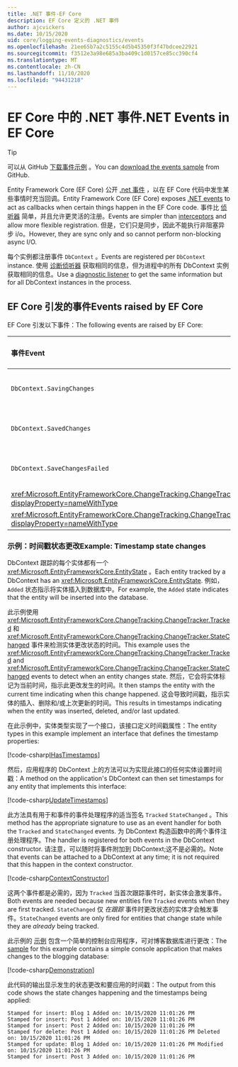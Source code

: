 ```yaml
---
title: .NET 事件-EF Core
description: EF Core 定义的 .NET 事件
author: ajcvickers
ms.date: 10/15/2020
uid: core/logging-events-diagnostics/events
ms.openlocfilehash: 21ee65b7a2c5155c4d5b45350f3f47bdcee22921
ms.sourcegitcommit: f3512e3a98e685a3ba409c1d0157ce85cc390cf4
ms.translationtype: MT
ms.contentlocale: zh-CN
ms.lasthandoff: 11/10/2020
ms.locfileid: "94431218"
---
```

# <a name="net-events-in-ef-core"></a><span data-ttu-id="1998b-103">EF Core 中的 .NET 事件</span><span class="sxs-lookup"><span data-stu-id="1998b-103">.NET Events in EF Core</span></span>

> [!TIP]  
> <span data-ttu-id="1998b-104">可以从 GitHub [下载事件示例](https://github.com/dotnet/EntityFramework.Docs/tree/master/samples/core/Miscellaneous/Events) 。</span><span class="sxs-lookup"><span data-stu-id="1998b-104">You can [download the events sample](https://github.com/dotnet/EntityFramework.Docs/tree/master/samples/core/Miscellaneous/Events) from GitHub.</span></span>

<span data-ttu-id="1998b-105">Entity Framework Core (EF Core) 公开 [.net 事件](/dotnet/standard/events/) ，以在 EF Core 代码中发生某些事情时充当回调。</span><span class="sxs-lookup"><span data-stu-id="1998b-105">Entity Framework Core (EF Core) exposes [.NET events](/dotnet/standard/events/) to act as callbacks when certain things happen in the EF Core code.</span></span> <span data-ttu-id="1998b-106">事件比 [侦听器](xref:core/logging-events-diagnostics/interceptors) 简单，并且允许更灵活的注册。</span><span class="sxs-lookup"><span data-stu-id="1998b-106">Events are simpler than [interceptors](xref:core/logging-events-diagnostics/interceptors) and allow more flexible registration.</span></span> <span data-ttu-id="1998b-107">但是，它们只是同步，因此不能执行非阻塞异步 i/o。</span><span class="sxs-lookup"><span data-stu-id="1998b-107">However, they are sync only and so cannot perform non-blocking async I/O.</span></span>

<span data-ttu-id="1998b-108">每个实例都注册事件 `DbContext` 。</span><span class="sxs-lookup"><span data-stu-id="1998b-108">Events are registered per `DbContext` instance.</span></span> <span data-ttu-id="1998b-109">使用 [诊断侦听器](xref:core/logging-events-diagnostics/diagnostic-listeners) 获取相同的信息，但为进程中的所有 DbContext 实例获取相同的信息。</span><span class="sxs-lookup"><span data-stu-id="1998b-109">Use a [diagnostic listener](xref:core/logging-events-diagnostics/diagnostic-listeners) to get the same information but for all DbContext instances in the process.</span></span>

## <a name="events-raised-by-ef-core"></a><span data-ttu-id="1998b-110">EF Core 引发的事件</span><span class="sxs-lookup"><span data-stu-id="1998b-110">Events raised by EF Core</span></span>

<span data-ttu-id="1998b-111">EF Core 引发以下事件：</span><span class="sxs-lookup"><span data-stu-id="1998b-111">The following events are raised by EF Core:</span></span>

| <span data-ttu-id="1998b-112">事件</span><span class="sxs-lookup"><span data-stu-id="1998b-112">Event</span></span> | <span data-ttu-id="1998b-113">引入的版本</span><span class="sxs-lookup"><span data-stu-id="1998b-113">Version introduced</span></span> | <span data-ttu-id="1998b-114">引发时间</span><span class="sxs-lookup"><span data-stu-id="1998b-114">When raised</span></span>
|:------|--------------------|-------
| `DbContext.SavingChanges` <!-- Issue #2748 -->| <span data-ttu-id="1998b-115">5.0</span><span class="sxs-lookup"><span data-stu-id="1998b-115">5.0</span></span> | <span data-ttu-id="1998b-116">在或的开头 <xref:Microsoft.EntityFrameworkCore.DbContext.SaveChanges%2A><xref:Microsoft.EntityFrameworkCore.DbContext.SaveChangesAsync%2A></span><span class="sxs-lookup"><span data-stu-id="1998b-116">At the start of <xref:Microsoft.EntityFrameworkCore.DbContext.SaveChanges%2A> or <xref:Microsoft.EntityFrameworkCore.DbContext.SaveChangesAsync%2A></span></span>
| `DbContext.SavedChanges`  <!-- Issue #2748 -->| <span data-ttu-id="1998b-117">5.0</span><span class="sxs-lookup"><span data-stu-id="1998b-117">5.0</span></span> | <span data-ttu-id="1998b-118">在成功 <xref:Microsoft.EntityFrameworkCore.DbContext.SaveChanges%2A> 或 <xref:Microsoft.EntityFrameworkCore.DbContext.SaveChangesAsync%2A></span><span class="sxs-lookup"><span data-stu-id="1998b-118">At the end of a successful <xref:Microsoft.EntityFrameworkCore.DbContext.SaveChanges%2A> or <xref:Microsoft.EntityFrameworkCore.DbContext.SaveChangesAsync%2A></span></span>
| `DbContext.SaveChangesFailed`  <!-- Issue #2748 -->| <span data-ttu-id="1998b-119">5.0</span><span class="sxs-lookup"><span data-stu-id="1998b-119">5.0</span></span> | <span data-ttu-id="1998b-120">在失败 <xref:Microsoft.EntityFrameworkCore.DbContext.SaveChanges%2A> 或 <xref:Microsoft.EntityFrameworkCore.DbContext.SaveChangesAsync%2A></span><span class="sxs-lookup"><span data-stu-id="1998b-120">At the end of a failed <xref:Microsoft.EntityFrameworkCore.DbContext.SaveChanges%2A> or <xref:Microsoft.EntityFrameworkCore.DbContext.SaveChangesAsync%2A></span></span>
| <xref:Microsoft.EntityFrameworkCore.ChangeTracking.ChangeTracker.Tracked?displayProperty=nameWithType> | <span data-ttu-id="1998b-121">2.1</span><span class="sxs-lookup"><span data-stu-id="1998b-121">2.1</span></span> | <span data-ttu-id="1998b-122">当上下文跟踪实体时</span><span class="sxs-lookup"><span data-stu-id="1998b-122">When an entity is tracked by the context</span></span>
| <xref:Microsoft.EntityFrameworkCore.ChangeTracking.ChangeTracker.StateChanged?displayProperty=nameWithType> | <span data-ttu-id="1998b-123">2.1</span><span class="sxs-lookup"><span data-stu-id="1998b-123">2.1</span></span> | <span data-ttu-id="1998b-124">当跟踪的实体更改其状态时</span><span class="sxs-lookup"><span data-stu-id="1998b-124">When a tracked entity changes its state</span></span>

### <a name="example-timestamp-state-changes"></a><span data-ttu-id="1998b-125">示例：时间戳状态更改</span><span class="sxs-lookup"><span data-stu-id="1998b-125">Example: Timestamp state changes</span></span>

<span data-ttu-id="1998b-126">DbContext 跟踪的每个实体都有一个 <xref:Microsoft.EntityFrameworkCore.EntityState> 。</span><span class="sxs-lookup"><span data-stu-id="1998b-126">Each entity tracked by a DbContext has an <xref:Microsoft.EntityFrameworkCore.EntityState>.</span></span> <span data-ttu-id="1998b-127">例如， `Added` 状态指示将实体插入到数据库中。</span><span class="sxs-lookup"><span data-stu-id="1998b-127">For example, the `Added` state indicates that the entity will be inserted into the database.</span></span>

<span data-ttu-id="1998b-128">此示例使用 <xref:Microsoft.EntityFrameworkCore.ChangeTracking.ChangeTracker.Tracked> 和 <xref:Microsoft.EntityFrameworkCore.ChangeTracking.ChangeTracker.StateChanged> 事件来检测实体更改状态的时间。</span><span class="sxs-lookup"><span data-stu-id="1998b-128">This example uses the <xref:Microsoft.EntityFrameworkCore.ChangeTracking.ChangeTracker.Tracked> and <xref:Microsoft.EntityFrameworkCore.ChangeTracking.ChangeTracker.StateChanged> events to detect when an entity changes state.</span></span> <span data-ttu-id="1998b-129">然后，它会将实体标记为当前时间，指示此更改发生的时间。</span><span class="sxs-lookup"><span data-stu-id="1998b-129">It then stamps the entity with the current time indicating when this change happened.</span></span> <span data-ttu-id="1998b-130">这会导致时间戳，指示实体的插入、删除和/或上次更新的时间。</span><span class="sxs-lookup"><span data-stu-id="1998b-130">This results in timestamps indicating when the entity was inserted, deleted, and/or last updated.</span></span>

<span data-ttu-id="1998b-131">在此示例中，实体类型实现了一个接口，该接口定义时间戳属性：</span><span class="sxs-lookup"><span data-stu-id="1998b-131">The entity types in this example implement an interface that defines the timestamp properties:</span></span>

<!--
public interface IHasTimestamps
{
    DateTime? Added { get; set; }
    DateTime? Deleted { get; set; }
    DateTime? Modified { get; set; }
}
-->
[!code-csharp[IHasTimestamps](../../../samples/core/Miscellaneous/Events/Program.cs?name=IHasTimestamps)]

<span data-ttu-id="1998b-132">然后，应用程序的 DbContext 上的方法可以为实现此接口的任何实体设置时间戳：</span><span class="sxs-lookup"><span data-stu-id="1998b-132">A method on the application's DbContext can then set timestamps for any entity that implements this interface:</span></span>

<!--
    private static void UpdateTimestamps(object sender, EntityEntryEventArgs e)
    {
        if (e.Entry.Entity is IHasTimestamps entityWithTimestamps)
        {
            switch (e.Entry.State)
            {
                case EntityState.Deleted:
                    entityWithTimestamps.Deleted = DateTime.UtcNow;
                    Console.WriteLine($"Stamped for delete: {e.Entry.Entity}");
                    break;
                case EntityState.Modified:
                    entityWithTimestamps.Modified = DateTime.UtcNow;
                    Console.WriteLine($"Stamped for update: {e.Entry.Entity}");
                    break;
                case EntityState.Added:
                    entityWithTimestamps.Added = DateTime.UtcNow;
                    Console.WriteLine($"Stamped for insert: {e.Entry.Entity}");
                    break;
            }
        }
    }
-->
[!code-csharp[UpdateTimestamps](../../../samples/core/Miscellaneous/Events/Program.cs?name=UpdateTimestamps)]

<span data-ttu-id="1998b-133">此方法具有用于和事件的事件处理程序的适当签名 `Tracked` `StateChanged` 。</span><span class="sxs-lookup"><span data-stu-id="1998b-133">This method has the appropriate signature to use as an event handler for both the `Tracked` and `StateChanged` events.</span></span> <span data-ttu-id="1998b-134">为 DbContext 构造函数中的两个事件注册处理程序。</span><span class="sxs-lookup"><span data-stu-id="1998b-134">The handler is registered for both events in the DbContext constructor.</span></span> <span data-ttu-id="1998b-135">请注意，可以随时将事件附加到 DbContext;这不是必需的。</span><span class="sxs-lookup"><span data-stu-id="1998b-135">Note that events can be attached to a DbContext at any time; it is not required that this happen in the context constructor.</span></span>

<!--
    public BlogsContext()
    {
        ChangeTracker.StateChanged += UpdateTimestamps;
        ChangeTracker.Tracked += UpdateTimestamps;
    }
-->
[!code-csharp[ContextConstructor](../../../samples/core/Miscellaneous/Events/Program.cs?name=ContextConstructor)]

<span data-ttu-id="1998b-136">这两个事件都是必需的，因为 `Tracked` 当首次跟踪事件时，新实体会激发事件。</span><span class="sxs-lookup"><span data-stu-id="1998b-136">Both events are needed because new entities fire `Tracked` events when they are first tracked.</span></span> <span data-ttu-id="1998b-137">`StateChanged` 仅 _在跟踪_ 事件时更改状态的实体才会触发事件。</span><span class="sxs-lookup"><span data-stu-id="1998b-137">`StateChanged` events are only fired for entities that change state while they are _already_ being tracked.</span></span>

<span data-ttu-id="1998b-138">此示例的 [示例](https://github.com/dotnet/EntityFramework.Docs/tree/master/samples/core/Miscellaneous/Events) 包含一个简单的控制台应用程序，可对博客数据库进行更改：</span><span class="sxs-lookup"><span data-stu-id="1998b-138">The [sample](https://github.com/dotnet/EntityFramework.Docs/tree/master/samples/core/Miscellaneous/Events) for this example contains a simple console application that makes changes to the blogging database:</span></span>

<!--
        using (var context = new BlogsContext())
        {
            context.Database.EnsureDeleted();
            context.Database.EnsureCreated();
            
            context.Add(
                new Blog
                {
                    Id = 1,
                    Name = "EF Blog",
                    Posts =
                    {
                        new Post { Id = 1, Title = "EF Core 3.1!" },
                        new Post { Id = 2, Title = "EF Core 5.0!" }
                    }
                });

            context.SaveChanges();
        }

        using (var context = new BlogsContext())
        {
            var blog = context.Blogs.Include(e => e.Posts).Single();

            blog.Name = "EF Core Blog";
            context.Remove(blog.Posts.First());
            blog.Posts.Add(new Post { Id = 3, Title = "EF Core 6.0!" });

            context.SaveChanges();
        }
-->
[!code-csharp[Demonstration](../../../samples/core/Miscellaneous/Events/Program.cs?name=Demonstration)]

<span data-ttu-id="1998b-139">此代码的输出显示发生的状态更改和要应用的时间戳：</span><span class="sxs-lookup"><span data-stu-id="1998b-139">The output from this code shows the state changes happening and the timestamps being applied:</span></span>

```output
Stamped for insert: Blog 1 Added on: 10/15/2020 11:01:26 PM
Stamped for insert: Post 1 Added on: 10/15/2020 11:01:26 PM
Stamped for insert: Post 2 Added on: 10/15/2020 11:01:26 PM
Stamped for delete: Post 1 Added on: 10/15/2020 11:01:26 PM Deleted on: 10/15/2020 11:01:26 PM
Stamped for update: Blog 1 Added on: 10/15/2020 11:01:26 PM Modified on: 10/15/2020 11:01:26 PM
Stamped for insert: Post 3 Added on: 10/15/2020 11:01:26 PM
```
